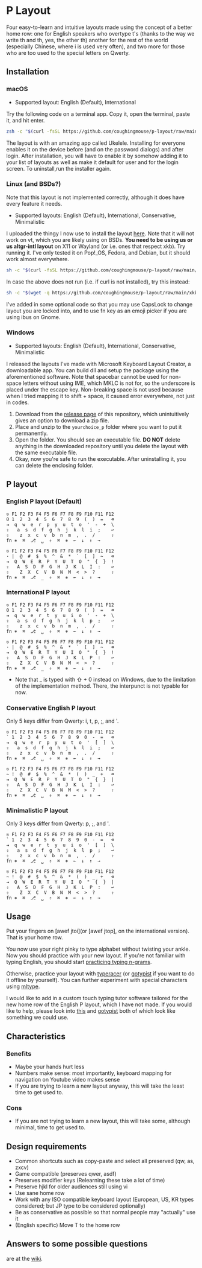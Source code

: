 # P Layout

Four easy-to-learn and intuitive layouts made using the concept of a better home row: one for English speakers who overtype t's (thanks to the way we write th and th, yes, the other th) another for the rest of the world (especially Chinese, where i is used very often), and two more for those who are too used to the special letters on Qwerty.

## Installation

### macOS

* Supported layout: English (Default), International

Try the following code on a terminal app. Copy it, open the terminal, paste it, and hit enter.
```zsh
zsh -c "$(curl -fsSL https://github.com/coughingmouse/p-layout/raw/main/macOS-version/install.sh)"
```
The layout is with an amazing app called Ukelele. Installing for everyone enables it on the device before (and on the password dialogs) and after login. After installation, you will have to enable it by somehow adding it to your list of layouts as well as make it default for user and for the login screen. To uninstall,run the installer again.

### Linux (and BSDs?)

Note that this layout is not implemented correctly, although it does have every feature it needs. 

* Supported layouts: English (Default), International, Conservative, Minimalistic

I uploaded the thingy I now use to install the layout [here](https://github.com/coughingmouse/p-layout/tree/main/xkb-version). Note that it will not work on vt, which you are likely using on BSDs. **You need to be using us or us altgr-intl layout** on X11 or Wayland (or i.e. ones that respect xkb). Try running it. I've only tested it on Pop!\_OS, Fedora, and Debian, but it should work almost everywhere.
```sh
sh -c "$(curl -fsSL https://github.com/coughingmouse/p-layout/raw/main/xkb-version/install.sh)"
```
In case the above does not run (i.e. if curl is not installed), try this instead:
```sh
sh -c "$(wget -q https://github.com/coughingmouse/p-layout/raw/main/xkb-version/install.sh -O -)"
```
I've added in some optional code so that you may use CapsLock to change layout you are locked into, and to use fn key as an emoji picker if you are using ibus on Gnome.

### Windows 

* Supported layouts: English (Default), International, Conservative, Minimalistic

I released the layouts I've made with Microsoft Keyboard Layout Creator, a downloadable app. You can build dll and setup the package using the aforementioned software.
Note that spacebar cannot be used for non-space letters without using IME, which MKLC is not for, so the underscore is placed under the escape key. Non-breaking space is not used because when I tried mapping it to shift + space, it caused error everywhere, not just in codes.

1. Download from the [release page](https://github.com/coughingmouse/p-layout/releases/) of this repository, which unintuitively gives an option to download a zip file.
2. Place and unzip to the ```yourchoice_p``` folder where you want to put it permanently. 
3. Open the folder. You should see an executable file. **DO NOT** delete anything in the downloaded repository until you delete the layout with the same executable file. 
4. Okay, now you're safe to run the executable. After uninstalling it, you can delete the enclosing folder. 

## P layout
###  English P layout (Default)
```
⎋ F1 F2 F3 F4 F5 F6 F7 F8 F9 F10 F11 F12
0 1  2  3  4  5  6  7  8  9  (  )  =   ⌫ 
⇥  q  w  e  r  p  y  u  t  o  '  -  +  \
⇪   a  s  d  f  g  h  j  k  l  i  ;    ↩
⇧    z  x  c  v  b  n  m  ,  .  /      ⇧
fn ⎈  ⌘  ⎇  ␣  ⇮  ⌘  ⎈  ←  ↓  ↑  →
```
```
⎋ F1 F2 F3 F4 F5 F6 F7 F8 F9 F10 F11 F12
· |  @  #  $  %  ^  &  *  `  [  ]  ~   ⌫
⇥  Q  W  E  R  P  Y  U  T  O  "  {  }  !
⇪   A  S  D  F  G  H  J  K  L  I  :    ↩
⇧    Z  X  C  V  B  N  M  <  >  ?      ⇧
fn ⎈  ⌘  ⎇  _  ⇮  ⌘  ⎈  ←  ↓  ↑  →
```
<!--- template for keyboard borrowed from the [yak-layout](https://github.com/wincent/yak-layout/blob/master/README.md) -->
<!--- symbols are put according to https://jdebp.uk/FGA/iso-9995-7-symbols.html -->

### International P layout
```
⎋ F1 F2 F3 F4 F5 F6 F7 F8 F9 F10 F11 F12
0 1  2  3  4  5  6  7  8  9  (  )  =   ⌫
⇥  q  w  e  r  t  y  u  i  o  '  -  +  \
⇪   a  s  d  f  g  h  j  k  l  p  ;    ↩
⇧    z  x  c  v  b  n  m  ,  .  /      ⇧
fn ⎈  ⌘  ⎇  ␣  ⇮  ⌘  ⎈  ←  ↓  ↑  →
```
```
⎋ F1 F2 F3 F4 F5 F6 F7 F8 F9 F10 F11 F12
· |  @  #  $  %  ^  &  *  `  [  ]  ~   ⌫
⇥  Q  W  E  R  T  Y  U  I  O  "  {  }  !
⇪   A  S  D  F  G  H  J  K  L  P  :    ↩
⇧    Z  X  C  V  B  N  M  <  >  ?      ⇧
fn ⎈  ⌘  ⎇  _  ⇮  ⌘  ⎈  ←  ↓  ↑  →
```
* Note that _ is typed with ⇧ + 0 instead on Windows, due to the limitation of the implementation method. There, the interpunct is not typable for now. 

### Conservative English P layout
Only 5 keys differ from Qwerty: i, t, p, ;, and '.
```
⎋ F1 F2 F3 F4 F5 F6 F7 F8 F9 F10 F11 F12
` 1  2  3  4  5  6  7  8  9  0  -  =   ⌫
⇥  q  w  e  r  p  y  u  t  o  '  [  ]  \
⇪   a  s  d  f  g  h  j  k  l  i  ;    ↩
⇧    z  x  c  v  b  n  m  ,  .  /      ⇧
fn ⎈  ⌘  ⎇  ␣  ⇮  ⌘  ⎈  ←  ↓  ↑  →
```
```
⎋ F1 F2 F3 F4 F5 F6 F7 F8 F9 F10 F11 F12
~ !  @  #  $  %  ^  &  *  (  )  _  +   ⌫
⇥  Q  W  E  R  P  Y  U  T  O  "  {  }  |
⇪   A  S  D  F  G  H  J  K  L  I  :    ↩
⇧    Z  X  C  V  B  N  M  <  >  ?      ⇧
fn ⎈  ⌘  ⎇  ␣  ⇮  ⌘  ⎈  ←  ↓  ↑  →

```
### Minimalistic P layout
Only 3 keys differ from Qwerty: p, ;, and '.
```
⎋ F1 F2 F3 F4 F5 F6 F7 F8 F9 F10 F11 F12
` 1  2  3  4  5  6  7  8  9  0  -  =   ⌫
⇥  q  w  e  r  t  y  u  i  o  '  [  ]  \
⇪   a  s  d  f  g  h  j  k  l  p  ;    ↩
⇧    z  x  c  v  b  n  m  ,  .  /      ⇧
fn ⎈  ⌘  ⎇  ␣  ⇮  ⌘  ⎈  ←  ↓  ↑  →
```
```
⎋ F1 F2 F3 F4 F5 F6 F7 F8 F9 F10 F11 F12
~ !  @  #  $  %  ^  &  *  (  )  _  +   ⌫
⇥  Q  W  E  R  T  Y  U  I  O  "  {  }  |
⇪   A  S  D  F  G  H  J  K  L  P  :    ↩
⇧    Z  X  C  V  B  N  M  <  >  ?      ⇧
fn ⎈  ⌘  ⎇  ␣  ⇮  ⌘  ⎈  ←  ↓  ↑  →
```

## Usage
Put your fingers on [awef jtoi](or [awef jtop], on the international version). That is your home row.

You now use your right pinky to type alphabet without twisting your ankle.
Now you should practice with your new layout. If you're not familiar with typing English, you should start [practicing typing n-grams](https://ranelpadon.github.io/ngram-type/).

Otherwise, practice your layout with [typeracer](https://play.typeracer.com/) (or [gotypist](https://github.com/pb-/gotypist) if you want to do it offline by yourself). You can further experiment with special characters using [mltype](https://github.com/jankrepl/mltype).

I would like to add in a custom touch typing tutor software tailored for the new home row of the English P layout, which I have not made. If you would like to help, please look into [this](https://github.com/susam/quickqwerty) and [gotypist](https://github.com/pb-/gotypist) both of which look like something we could use.

## Characteristics
### Benefits
* Maybe your hands hurt less
* Numbers make sense: most importantly, keyboard mapping for navigation on Youtube video makes sense
* If you are trying to learn a new layout anyway, this will take the least time to get used to.

### Cons
* If you are not trying to learn a new layout, this will take some, although minimal, time to get used to.

<!--
## Motive
### 0
#### 0.0
Learning keyboard layout is very time consuming. 

Learning Qwerty wasn't the best experience you had. But you got away with it.
Learning Dvorak sucks because you have to relearn everything anyway.
TBH you only need to replace P (and T if you are an English user).
If you already learned Dvorak, it still sucks because you can't use copy-paste intuitively, nor play games without tweaking settings every time.

#### 0.1
Ergonomics of normal keyboards stink. Home row assumes that your fingers are robot fingers. And pretty much every alternative keyboard layouts assume this "Home row" to be asdf jkl;.
All ergonomic keyboards are just as bad, because you either have to relearn typing (e.g. Ergodox, planck) and is not any better tbh, or the keyswitches aren't the best (e.g. Microsoft Ergonomic keyboards).

#### 0.2
If you think about it, the position of the special letters suck. Not intuitive nor useful.

### 1
It's not like we have any good alternatives to keyboards.

### 2
What if we could (at least partially) fix all this? With barely any effort?
-->



## Design requirements
* Common shortcuts such as copy-paste and select all preserved (qw, as, zxcv)
* Game compatible (preserves qwer, asdf)
* Preserves modifier keys (Relearning these take a lot of time)
* Preserve hjkl for older audiences still using vi
* Use sane home row
* Work with any ISO compatible keyboard layout (European, US, KR types considered; but JP type to be considered optionally)
* Be as conservative as possible so that normal people may "actually" use it
* (English specific) Move T to the home row

## Answers to some possible questions
are at the [wiki](https://github.com/coughingmouse/p-layout/wiki#answers-to-some-possible-questions).
